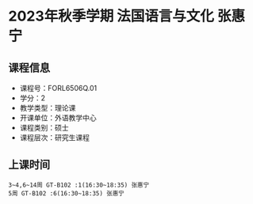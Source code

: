 # 2023年秋季学期 法国语言与文化 张惠宁






## 课程信息

- 课程号：FORL6506Q.01
- 学分：2
- 教学类型：理论课
- 开课单位：外语教学中心
- 课程类别：硕士
- 课程层次：研究生课程

## 上课时间

```
3~4,6~14周 GT-B102 :1(16:30~18:35) 张惠宁
5周 GT-B102 :6(16:30~18:35) 张惠宁
```

